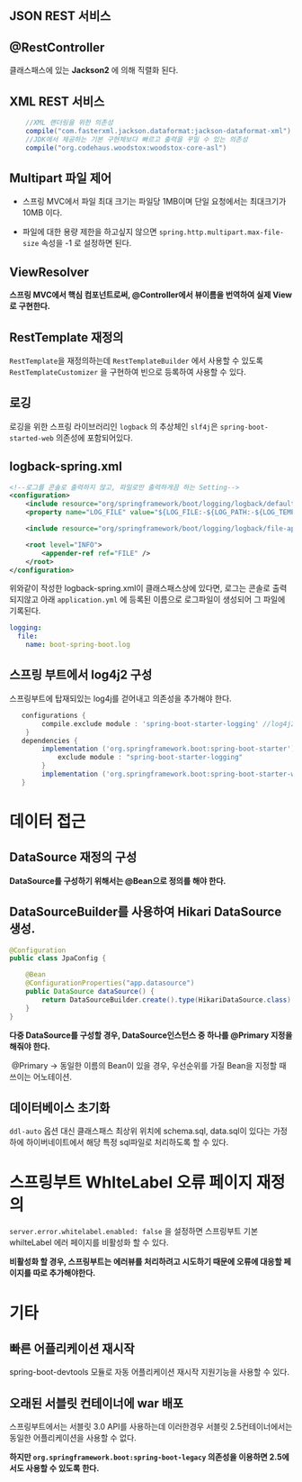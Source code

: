 ## JSON REST 서비스

## @RestController

클래스패스에 있는 **Jackson2** 에 의해 직렬화 된다.

## XML REST 서비스

```groovy
    //XML 랜더링을 위한 의존성
    compile("com.fasterxml.jackson.dataformat:jackson-dataformat-xml") 
    //JDK에서 제공하는 기본 구현체보다 빠르고 출력을 꾸밀 수 있는 의존성
    compile("org.codehaus.woodstox:woodstox-core-asl")
```

## Multipart 파일 제어

- 스프링 MVC에서 파일 최대 크기는 파일당 1MB이며 단일 요청에서는 최대크기가 10MB 이다.

- 파일에 대한 용량 제한을 하고싶지 않으면 ```spring.http.multipart.max-file-size``` 속성을 -1 로
  설정하면 된다.

## ViewResolver

**스프링 MVC에서 핵심 컴포넌트로써, @Controller에서 뷰이름을 번역하여 실제 View로 구현한다.**

## RestTemplate 재정의

```RestTemplate```을 재정의하는데 ```RestTemplateBuilder``` 에서 사용할 수 있도록 ```RestTemplateCustomizer``` 을 구현하여 빈으로 등록하여 사용할 수 있다.

## 로깅

로깅을 위한 스프링 라이브러리인 ```logback``` 의 추상체인 ```slf4j```은  ```spring-boot-started-web``` 의존성에 포함되어있다.

## logback-spring.xml

```xml
<!--로그를 콘솔로 출력하지 않고, 파일로만 출력하게끔 하는 Setting-->
<configuration>
    <include resource="org/springframework/boot/logging/logback/defaults.xml" />
    <property name="LOG_FILE" value="${LOG_FILE:-${LOG_PATH:-${LOG_TEMP:-${java.io.tmpdir:-/tmp}}}/spring.log}"/>

    <include resource="org/springframework/boot/logging/logback/file-appender.xml" />

    <root level="INFO">
        <appender-ref ref="FILE" />
    </root>
</configuration>
```

위와같이 작성한 logback-spring.xml이 클래스패스상에 있다면, 로그는 콘솔로 출력되지않고 아래 ```application.yml``` 에 등록된 이름으로 로그파일이 생성되어 그 파일에 기록된다.

```yaml
logging:
  file:
    name: boot-spring-boot.log
```

## 스프링 부트에서 log4j2 구성

스프링부트에 탑재되있는 log4j를 걷어내고 의존성을 추가해야 한다.

```groovy
   configurations {
        compile.exclude module : 'spring-boot-starter-logging' //log4j2를 사용하기 위해 스프링부트에서 기존 logback 제외.
    }
   dependencies {
        implementation ('org.springframework.boot:spring-boot-starter'){  //log4j2를 사용하기 위해 스타터에서기존 logback 제외.
            exclude module : "spring-boot-starter-logging"
        }
        implementation ('org.springframework.boot:spring-boot-starter-web')
   }
```

# 데이터 접근

## DataSource 재정의 구성

**DataSource를 구성하기 위해서는 @Bean으로 정의를 해야 한다.**

## DataSourceBuilder를 사용하여 Hikari DataSource 생성.

```java
@Configuration
public class JpaConfig {

    @Bean
    @ConfigurationProperties("app.datasource")
    public DataSource dataSource() {
        return DataSourceBuilder.create().type(HikariDataSource.class).build();
    }
}
```

**다중 DataSource를 구성할 경우, DataSource인스턴스 중 하나를 @Primary 지정을 해줘야 한다.**

​	@Primary -> 동일한 이름의 Bean이 있을 경우, 우선순위를 가질 Bean을 지정할 때 쓰이는 어노테이션.



## 데이터베이스 초기화

 ```ddl-auto``` 옵션 대신  클래스패스 최상위 위치에 schema.sql, data.sql이 있다는 가정하에 하이버네이트에서 해당 특정 sql파일로 처리하도록  할 수 있다.

# 스프링부트 WhlteLabel 오류 페이지 재정의

``` server.error.whitelabel.enabled: false ``` 을 설정하면 스프링부트 기본 whilteLabel 에러 페이지를 비활성화 할 수 있다.

**비활성화 할 경우, 스프링부트는 에러뷰를 처리하려고 시도하기 때문에 오류에 대응할 페이지를 따로 추가해야한다.**

# 기타

## 빠른 어플리케이션 재시작

spring-boot-devtools 모듈로 자동 어플리케이션 재시작 지원기능을 사용할 수 있다.

## 오래된 서블릿 컨테이너에 war 배포

스프링부트에서는 서블릿 3.0 API를 사용하는데 이러한경우 서블릿 2.5컨테이너에서는 동일한 어플리케이션을 사용할 수 없다.

**하지만 ```org.springframework.boot:spring-boot-legacy``` 의존성을 이용하면 2.5에서도 사용할 수 있도록 한다.**






















